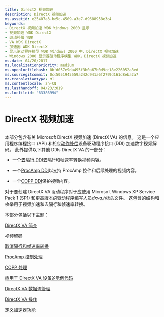 ```yaml
---
title: DirectX 视频加速
description: DirectX 视频加速
ms.assetid: e25407a3-be5c-4509-a3e7-d9688958e3d4
keywords:
- DirectX 视频加速 WDK Windows 2000 显示
- 视频加速 WDK DirectX
- 运动补偿 WDK
- VA WDK DirectX
- 加速器 WDK DirectX
- 显示驱动程序模型 WDK Windows 2000 中，DirectX 视频加速
- Windows 2000 显示器驱动程序模型 WDK，DirectX 视频加速
ms.date: 04/20/2017
ms.localizationpriority: medium
ms.openlocfilehash: 0bfd057e9da495f3b0a67b0d9cd18e226052a8ed
ms.sourcegitcommit: 0cc5051945559a242d941a6f2799d161d8eba2a7
ms.translationtype: MT
ms.contentlocale: zh-CN
ms.lasthandoff: 04/23/2019
ms.locfileid: "63386996"
---
```

# <a name="directx-video-acceleration"></a>DirectX 视频加速


## <span id="ddk_directx_video_acceleration_gg"></span><span id="DDK_DIRECTX_VIDEO_ACCELERATION_GG"></span>


本部分包含有关 Microsoft DirectX 视频加速 (DirectX VA) 的信息。 这是一个应用程序编程接口 (API) 和相应[动作补偿](motion-compensation.md)设备驱动程序接口 (DDI) 加速数字视频解码。 此外提供以下其他 DDIs DirectX VA 的一部分：

-   一个[去隔行 DDI](https://msdn.microsoft.com/library/windows/hardware/ff552701)去隔行和帧速率转换视频内容。

-   一个[ProcAmp DDI](https://msdn.microsoft.com/library/windows/hardware/ff569186)以支持 ProcAmp 控件和后续处理的视频内容。

-   一个[COPP DDI](sample-functions-for-copp.md)保护视频内容。

对于要创建 DirectX VA 驱动程序对于应使用 Microsoft Windows XP Service Pack 1 (SP1) 和更高版本的驱动程序编写人员*dxva.h*标头文件。 这包含的结构和枚举用于视频加速和去隔行和帧速率转换。

本部分包括以下主题：

[DirectX VA 简介](introduction-to-directx-va.md)

[视频解码](video-decoding.md)

[取消隔行和帧速率转换](deinterlacing-and-frame-rate-conversion.md)

[ProcAmp 控制处理](procamp-control-processing.md)

[COPP 处理](copp-processing.md)

[适用于 DirectX VA 设备的示例代码](example-code-for-directx-va-devices.md)

[DirectX VA 数据流管理](directx-va-data-flow-management.md)

[DirectX VA 操作](directx-va-operations.md)

[定义加速器功能](defining-accelerator-capabilities.md)